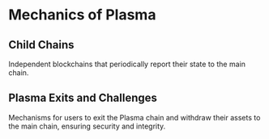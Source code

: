 # Mechanics of Plasma

## Child Chains
Independent blockchains that periodically report their state to the main chain.

## Plasma Exits and Challenges
Mechanisms for users to exit the Plasma chain and withdraw their assets to the main chain, ensuring security and integrity.
